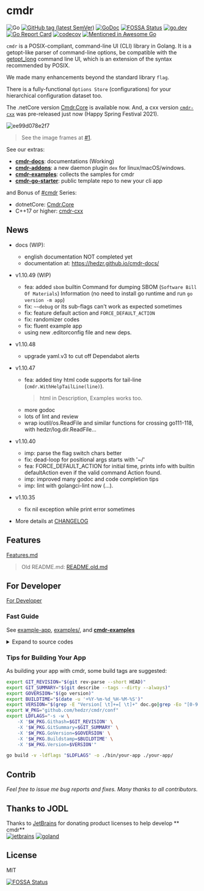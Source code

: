 # cmdr

<!-- [![Build Status](https://travis-ci.org/hedzr/cmdr.svg?branch=master)](https://travis-ci.org/hedzr/cmdr) -->

![Go](https://github.com/hedzr/cmdr/workflows/Go/badge.svg)
[![GitHub tag (latest SemVer)](https://img.shields.io/github/tag/hedzr/cmdr.svg?label=release)](https://github.com/hedzr/cmdr/releases)
[![GoDoc](https://img.shields.io/badge/godoc-reference-blue.svg?style=flat)](https://godoc.org/github.com/hedzr/cmdr) [![FOSSA Status](https://app.fossa.com/api/projects/git%2Bgithub.com%2Fhedzr%2Fcmdr.svg?type=shield)](https://app.fossa.com/projects/git%2Bgithub.com%2Fhedzr%2Fcmdr?ref=badge_shield)
[![go.dev](https://img.shields.io/badge/go.dev-reference-green)](https://pkg.go.dev/github.com/hedzr/cmdr)
[![Go Report Card](https://goreportcard.com/badge/github.com/hedzr/cmdr)](https://goreportcard.com/report/github.com/hedzr/cmdr)
[![codecov](https://codecov.io/gh/hedzr/cmdr/branch/master/graph/badge.svg)](https://codecov.io/gh/hedzr/cmdr)<!--
[![Coverage Status](https://coveralls.io/repos/github/hedzr/cmdr/badge.svg?branch=master)](https://coveralls.io/github/hedzr/cmdr?branch=master)-->
[![Mentioned in Awesome Go](https://awesome.re/mentioned-badge.svg)](https://github.com/avelino/awesome-go#command-line)

<!-- https://gowalker.org/github.com/hedzr/cmdr -->

`cmdr` is a POSIX-compliant, command-line UI (CLI) library in Golang.
It is a getopt-like parser of command-line options,
be compatible with the [getopt_long](http://www.gnu.org/s/libc/manual/html_node/Argument-Syntax.html#Argument-Syntax)
command line UI, which is an extension of the syntax recommended by POSIX.

We made many enhancements beyond the standard library `flag`.

There is a fully-functional `Options Store` (configurations) for your
hierarchical configuration dataset too.

The .netCore version [Cmdr.Core](https://github.com/hedzr/Cmdr.Core) is available now. And, a cxx
version [`cmdr-cxx`](https://github.com/hedzr/cmdr-cxx) was pre-released just now (Happy Spring Festival 2021).

![ee99d078e2f7](https://user-images.githubusercontent.com/12786150/72876202-f49ee500-3d30-11ea-9de0-434bf8decf90.gif)

<!-- built by https://ezgif.com/ -->

> See the image frames at [#1](https://github.com/hedzr/cmdr/issues/1#issuecomment-567779978).

See our extras:

- [**cmdr-docs**](https://github.com/hedzr/cmdr-docs): documentations (Working)
- [**cmdr-addons**](https://github.com/hedzr/cmdr-addons): a new daemon plugin `dex` for linux/macOS/windows.
- [**cmdr-examples**](https://github.com/hedzr/cmdr-examples): collects the samples for cmdr
- [**cmdr-go-starter**](https://github.com/hedzr/cmdr-go-starter): public template repo to new your cli app

and Bonus of [#cmdr](https://github.com/topics/cmdr) Series:

- dotnetCore: [Cmdr.Core](https://github.com/hedzr/Cmdr.Core)
- C++17 or higher: [cmdr-cxx](https://github.com/hedzr/cmdr-cxx)

## News

- docs (WIP):
    - english documentation NOT completed yet
    - documentation at: https://hedzr.github.io/cmdr-docs/

- v1.10.49 (WIP)
  - fea: added `sbom` builtin Command for dumping SBOM (`Software Bill Of Materials`) Information (no need to install go runtime and run `go version -m app`)
  - fix: `~~debug` or its sub-flags can't work as expected sometimes
  - fix: feature default action and `FORCE_DEFAULT_ACTION`
  - fix: randomizer codes
  - fix: fluent example app
  - using new .editorconfig file and new deps.

- v1.10.48
  - upgrade yaml.v3 to cut off Dependabot alerts

- v1.10.47
  - fea: added tiny html code supports for tail-line (`cmdr.WithHelpTailLine(line)`).
    > html in Description, Examples works too.
  - more godoc
  - lots of lint and review
  - wrap ioutil/os.ReadFile and similar functions for crossing go111-118, with hedzr/log.dir.ReadFile...

- v1.10.40
    - imp: parse the flag switch chars better
    - fix: dead-loop for positional args starts with '~/'
    - fea: FORCE_DEFAULT_ACTION for initial time, prints info with builtin defaultAction even if the valid command Action found. 
    - imp: improved many godoc and code completion tips
    - imp: lint with golangci-lint now (...).

- v1.10.35
    - fix nil exception while print error sometimes

- More details at [CHANGELOG](./CHANGELOG)

## Features

[Features.md](old/Features.md)

> Old README.md: [README.old.md](old/README.old.md)

## For Developer

[For Developer](old/Developer.md)

### Fast Guide

See [example-app](https://github.com/hedzr/cmdr/tree/master/examples/example-app/), [examples/](https://github.com/hedzr/cmdr/tree/master/examples/), and [**cmdr-examples**](https://github.com/hedzr/cmdr-examples)

<details>
	<summary> Expand to source codes </summary>

```go
package main

import (
	"fmt"
	"github.com/hedzr/cmdr"
	"github.com/hedzr/cmdr/examples/internal"
	"github.com/hedzr/cmdr/plugin/pprof"
	"github.com/hedzr/cmdr/tool"
	"github.com/hedzr/log"
	"github.com/hedzr/log/isdelve"
	"github.com/hedzr/logex/build"
	"gopkg.in/hedzr/errors.v3"
)

func main() {
	Entry()
}

func Entry() {
	root := buildRootCmd()
	if err := cmdr.Exec(root, options...); err != nil {
		log.Fatalf("error occurs in app running: %+v\n", err)
	}
}

func buildRootCmd() (rootCmd *cmdr.RootCommand) {
	root := cmdr.Root(appName, version).
		// AddGlobalPreAction(func(cmd *cmdr.Command, args []string) (err error) {
		//	// cmdr.Set("enable-ueh", true)
		//	return
		// }).
		// AddGlobalPreAction(func(cmd *cmdr.Command, args []string) (err error) {
		//	//fmt.Printf("# global pre-action 2, exe-path: %v\n", cmdr.GetExecutablePath())
		//	return
		// }).
		// AddGlobalPostAction(func(cmd *cmdr.Command, args []string) {
		//	//fmt.Println("# global post-action 1")
		// }).
		// AddGlobalPostAction(func(cmd *cmdr.Command, args []string) {
		//	//fmt.Println("# global post-action 2")
		// }).
		Copyright(copyright, "hedzr").
		Description(desc, longDesc).
		Examples(examples)
	rootCmd = root.RootCommand()

	// for your biz-logic, constructing an AttachToCmdr(root *cmdr.RootCmdOpt) is recommended.
	// see our full sample and template repo: https://github.com/hedzr/cmdr-go-starter
	// core.AttachToCmdr(root.RootCmdOpt())

	// These lines are removable

	cmdr.NewBool(false).
		Titles("enable-ueh", "ueh").
		Description("Enables the unhandled exception handler?").
		AttachTo(root)
	// cmdrPanic(root)
	cmdrSoundex(root)
	// pprof.AttachToCmdr(root.RootCmdOpt())
	return
}

func cmdrSoundex(root cmdr.OptCmd) {

	cmdr.NewSubCmd().Titles("soundex", "snd", "sndx", "sound").
		Description("soundex test").
		Group("Test").
		TailPlaceholder("[text1, text2, ...]").
		Action(func(cmd *cmdr.Command, args []string) (err error) {
			for ix, s := range args {
				fmt.Printf("%5d. %s => %s\n", ix, s, tool.Soundex(s))
			}
			return
		}).
		AttachTo(root)

}

func onUnhandledErrorHandler(err interface{}) {
	if cmdr.GetBoolR("enable-ueh") {
		dumpStacks()
	}

	panic(err) // re-throw it
}

func dumpStacks() {
	fmt.Printf("\n\n=== BEGIN goroutine stack dump ===\n%s\n=== END goroutine stack dump ===\n\n", errors.DumpStacksAsString(true))
}

func init() {
	options = append(options, cmdr.WithUnhandledErrorHandler(onUnhandledErrorHandler))

	options = append(options,
		cmdr.WithLogx(build.New(build.NewLoggerConfigWith(
			defaultDebugEnabled, defaultLoggerBackend, defaultLoggerLevel,
			log.WithTimestamp(true, "")))))

	options = append(options, cmdr.WithHelpTailLine(`
# Type '-h'/'-?' or '--help' to get command help screen.
# Star me if it's helpful: https://github.com/hedzr/cmdr/examples/example-app
`))

	if isDebugBuild() {
		options = append(options, pprof.GetCmdrProfilingOptions())
	}

	// enable '--trace' command line option to toggle a internal trace mode (can be retrieved by cmdr.GetTraceMode())
	// import "github.com/hedzr/cmdr-addons/pkg/plugins/trace"
	// trace.WithTraceEnable(defaultTraceEnabled)
	// Or:
	optAddTraceOption := cmdr.WithXrefBuildingHooks(func(root *cmdr.RootCommand, args []string) {
		cmdr.NewBool(false).
			Titles("trace", "tr").
			Description("enable trace mode for tcp/mqtt send/recv data dump", "").
			// Action(func(cmd *cmdr.Command, args []string) (err error) { println("trace mode on"); cmdr.SetTraceMode(true); return; }).
			Group(cmdr.SysMgmtGroup).
			AttachToRoot(root)
	}, nil)
	options = append(options, optAddTraceOption)
	// options = append(options, optAddServerExtOpt«ion)

	// allow and search '.<appname>.yml' at first
	locations := []string{".$APPNAME.yml"}
	locations = append(locations, cmdr.GetPredefinedLocations()...)
	options = append(options, cmdr.WithPredefinedLocations(locations...))

	options = append(options, internal.NewAppOption())
}

func isDebugBuild() bool { return isdelve.Enabled }

var options []cmdr.ExecOption

//goland:noinspection GoNameStartsWithPackageName
const (
	appName   = "example-app"
	version   = "0.2.5"
	copyright = "example-app - A devops tool - cmdr series"
	desc      = "example-app is an effective devops tool. It make an demo application for 'cmdr'"
	longDesc  = `example-app is an effective devops tool. It make an demo application for 'cmdr'.
`
	examples = `
$ {{.AppName}} gen shell [--bash|--zsh|--fish|--auto]
  generate bash/shell completion scripts
$ {{.AppName}} gen man
  generate linux man page 1
$ {{.AppName}} --help
  show help screen.
$ {{.AppName}} --help --man
  show help screen in manpage viewer (for linux/darwin).
`
	overview = ``

	zero = 0

	defaultTraceEnabled  = true
	defaultDebugEnabled  = false
	defaultLoggerLevel   = "debug"
	defaultLoggerBackend = "logrus"
)
```

</details>

### Tips for Building Your App

As building your app with cmdr, some build tags are suggested:

```bash
export GIT_REVISION="$(git rev-parse --short HEAD)"
export GIT_SUMMARY="$(git describe --tags --dirty --always)"
export GOVERSION="$(go version)"
export BUILDTIME="$(date -u '+%Y-%m-%d_%H-%M-%S')"
export VERSION="$(grep -E "Version[ \t]+=[ \t]+" doc.go|grep -Eo "[0-9.]+")"
export W_PKG="github.com/hedzr/cmdr/conf"
export LDFLAGS="-s -w \
    -X '$W_PKG.Githash=$GIT_REVISION' \
    -X '$W_PKG.GitSummary=$GIT_SUMMARY' \
    -X '$W_PKG.GoVersion=$GOVERSION' \
    -X '$W_PKG.Buildstamp=$BUILDTIME' \
    -X '$W_PKG.Version=$VERSION'"

go build -v -ldflags "$LDFLAGS" -o ./bin/your-app ./your-app/
```

## Contrib

_Feel free to issue me bug reports and fixes. Many thanks to all contributors._

## Thanks to JODL

Thanks to [JetBrains](https://www.jetbrains.com/?from=cmdr) for donating product licenses to help develop **
cmdr**  
	[![jetbrains](https://gist.githubusercontent.com/hedzr/447849cb44138885e75fe46f1e35b4a0/raw/bedfe6923510405ade4c034c5c5085487532dee4/jetbrains-variant-4.svg)](https://www.jetbrains.com/?from=hedzr/cmdr)
[![goland](https://gist.githubusercontent.com/hedzr/447849cb44138885e75fe46f1e35b4a0/raw/ca8ac2694906f5650d585263dbabfda52072f707/logo-goland.svg)](https://www.jetbrains.com/?from=hedzr/cmdr)

## License

MIT

[![FOSSA Status](https://app.fossa.com/api/projects/git%2Bgithub.com%2Fhedzr%2Fcmdr.svg?type=large)](https://app.fossa.com/projects/git%2Bgithub.com%2Fhedzr%2Fcmdr?ref=badge_large)
